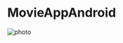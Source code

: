 # MovieAppAndroid



![photo](https://github.com/sabrisonmez54/MovieAppAndroid/blob/master/MovieAppGif.gif)
